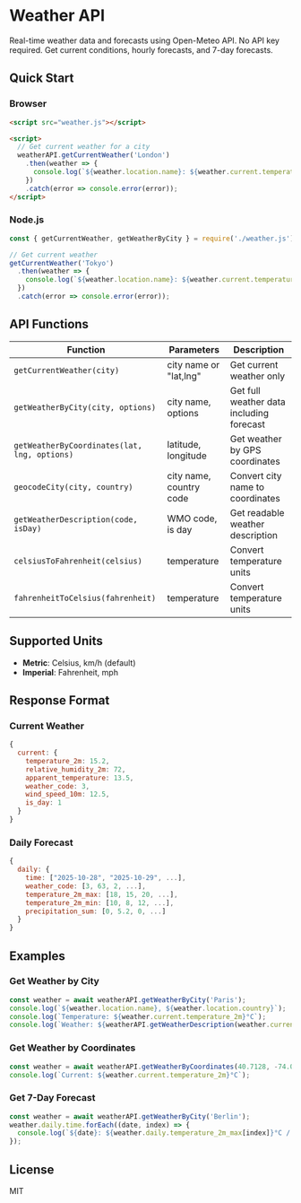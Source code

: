 # Weather API

Real-time weather data and forecasts using Open-Meteo API. No API key required. Get current conditions, hourly forecasts, and 7-day forecasts.

## Quick Start

### Browser
```html
<script src="weather.js"></script>

<script>
  // Get current weather for a city
  weatherAPI.getCurrentWeather('London')
    .then(weather => {
      console.log(`${weather.location.name}: ${weather.current.temperature_2m}°C`);
    })
    .catch(error => console.error(error));
</script>
```

### Node.js
```javascript
const { getCurrentWeather, getWeatherByCity } = require('./weather.js');

// Get current weather
getCurrentWeather('Tokyo')
  .then(weather => {
    console.log(`${weather.location.name}: ${weather.current.temperature_2m}°C`);
  })
  .catch(error => console.error(error));
```

## API Functions

| Function | Parameters | Description |
|----------|-----------|-------------|
| `getCurrentWeather(city)` | city name or "lat,lng" | Get current weather only |
| `getWeatherByCity(city, options)` | city name, options | Get full weather data including forecast |
| `getWeatherByCoordinates(lat, lng, options)` | latitude, longitude | Get weather by GPS coordinates |
| `geocodeCity(city, country)` | city name, country code | Convert city name to coordinates |
| `getWeatherDescription(code, isDay)` | WMO code, is day | Get readable weather description |
| `celsiusToFahrenheit(celsius)` | temperature | Convert temperature units |
| `fahrenheitToCelsius(fahrenheit)` | temperature | Convert temperature units |

## Supported Units

- **Metric**: Celsius, km/h (default)
- **Imperial**: Fahrenheit, mph

## Response Format

### Current Weather
```javascript
{
  current: {
    temperature_2m: 15.2,
    relative_humidity_2m: 72,
    apparent_temperature: 13.5,
    weather_code: 3,
    wind_speed_10m: 12.5,
    is_day: 1
  }
}
```

### Daily Forecast
```javascript
{
  daily: {
    time: ["2025-10-28", "2025-10-29", ...],
    weather_code: [3, 63, 2, ...],
    temperature_2m_max: [18, 15, 20, ...],
    temperature_2m_min: [10, 8, 12, ...],
    precipitation_sum: [0, 5.2, 0, ...]
  }
}
```

## Examples

### Get Weather by City
```javascript
const weather = await weatherAPI.getWeatherByCity('Paris');
console.log(`${weather.location.name}, ${weather.location.country}`);
console.log(`Temperature: ${weather.current.temperature_2m}°C`);
console.log(`Weather: ${weatherAPI.getWeatherDescription(weather.current.weather_code)}`);
```

### Get Weather by Coordinates
```javascript
const weather = await weatherAPI.getWeatherByCoordinates(40.7128, -74.0060);
console.log(`Current: ${weather.current.temperature_2m}°C`);
```

### Get 7-Day Forecast
```javascript
const weather = await weatherAPI.getWeatherByCity('Berlin');
weather.daily.time.forEach((date, index) => {
  console.log(`${date}: ${weather.daily.temperature_2m_max[index]}°C / ${weather.daily.temperature_2m_min[index]}°C`);
});
```

## License

MIT
